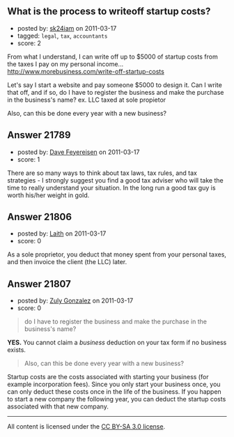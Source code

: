 ## What is the process to writeoff startup costs?

- posted by: [sk24iam](https://stackexchange.com/users/-1/4660-sk24iam) on 2011-03-17
- tagged: `legal`, `tax`, `accountants`
- score: 2

From what I understand, I can write off up to $5000 of startup costs from the taxes I pay on my personal income...  http://www.morebusiness.com/write-off-startup-costs


Let's say I start a website and pay someone $5000 to design it.  Can I write that off, and if so, do I have to register the business and make the purchase in the business's name?  ex.  LLC taxed at sole propietor

Also, can this be done every year with a new business?


## Answer 21789

- posted by: [Dave Feyereisen](https://stackexchange.com/users/-1/8565-dave-feyereisen) on 2011-03-17
- score: 1

There are so many ways to think about tax laws, tax rules, and tax strategies - I strongly suggest you find a good tax adviser who will take the time to really understand your situation.  In the long run a good tax guy is worth his/her weight in gold.


## Answer 21806

- posted by: [Laith](https://stackexchange.com/users/-1/8707-laith) on 2011-03-17
- score: 0

As a sole proprietor, you deduct that money spent from your personal taxes, and then invoice the client (the LLC) later. 


## Answer 21807

- posted by: [Zuly Gonzalez](https://stackexchange.com/users/-1/2692-zuly-gonzalez) on 2011-03-17
- score: 0

>  do I have to register the business and make the purchase in the business's name?

**YES.** You cannot claim a *business* deduction on your tax form if no business exists.

> Also, can this be done every year with a new business?

Startup costs are the costs associated with starting your business (for example incorporation fees). Since you only start your business once, you can only deduct these costs once in the life of the business. If you happen to start a new company the following year, you can deduct the startup costs associated with that new company.



---

All content is licensed under the [CC BY-SA 3.0 license](https://creativecommons.org/licenses/by-sa/3.0/).
